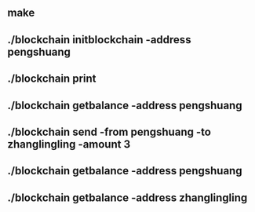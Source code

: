 ## make
## ./blockchain initblockchain -address pengshuang
## ./blockchain print
## ./blockchain getbalance -address pengshuang
## ./blockchain send -from pengshuang -to zhanglingling -amount 3
## ./blockchain getbalance -address pengshuang
## ./blockchain getbalance -address zhanglingling

